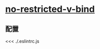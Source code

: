 # [no-restricted-v-bind](https://eslint.vuejs.org/rules/no-restricted-v-bind.html)

## 配置

<<< ./.eslintrc.js
